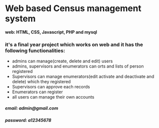 <h1>Web based Census management system</h1>

<b>web: HTML, CSS, Javascript, PHP and mysql</b>

<h3>it's a final year project which works on web and it has the following functionalities:</h3>
<ul>
<li>admins can manage(create, delete and edit) users</li>
<li>admins, supervisors and enumerators can orts and lists of person registered</li>
<li>Supervisors can manage enumerators(edit activate and deactivate and delete) which they registered</li>
<li>Supervisors can approve each records</li>
<li>Enumerators can register</li>
<li>all users can manage their own accounts</li>

</ul>
<h5>email: admin@gmail.com</h5>
<h5>password: a12345678
